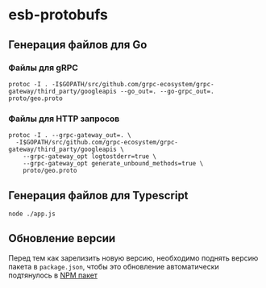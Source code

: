 # esb-protobufs

## Генерация файлов для Go

### Файлы для gRPC
    protoc -I . -I$GOPATH/src/github.com/grpc-ecosystem/grpc-gateway/third_party/googleapis --go_out=. --go-grpc_out=. proto/geo.proto

### Файлы для HTTP запросов
    protoc -I . --grpc-gateway_out=. \
      -I$GOPATH/src/github.com/grpc-ecosystem/grpc-gateway/third_party/googleapis \
        --grpc-gateway_opt logtostderr=true \
        --grpc-gateway_opt generate_unbound_methods=true \
        proto/geo.proto 

## Генерация файлов для Typescript
    node ./app.js

## Обновление версии
Перед тем как зарелизить новую версию, необходимо поднять версию пакета в `package.json`,
чтобы это обновление автоматически подтянулось в [NPM пакет](https://www.npmjs.com/package/esb-protobufs)